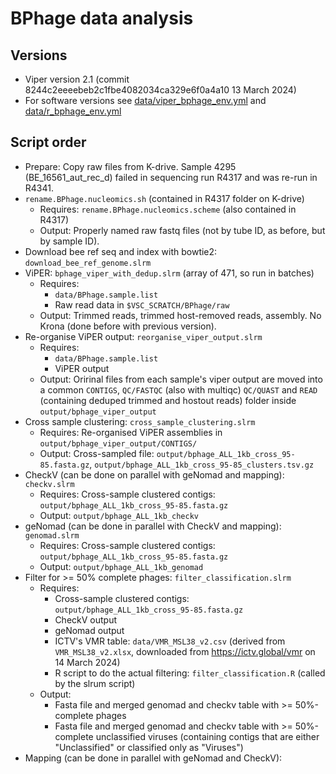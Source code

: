 # BPhage data analysis
## Versions
- Viper version 2.1 (commit 8244c2eeeebeb2c1fbe4082034ca329e6f0a4a10 13 March 2024)
- For software versions see [data/viper_bphage_env.yml](data/viper_bphage_env.yml) and [data/r_bphage_env.yml](data/r_bphage_env.yml)

## 
## Script order
- Prepare: Copy raw files from K-drive. Sample 4295 (BE_16561_aut_rec_d) failed in sequencing run R4317 and was re-run in R4341.
- `rename.BPhage.nucleomics.sh` (contained in R4317 folder on K-drive)
    - Requires: `rename.BPhage.nucleomics.scheme` (also contained in R4317)
    - Output: Properly named raw fastq files (not by tube ID, as before, but by sample ID).
- Download bee ref seq and index with bowtie2: `download_bee_ref_genome.slrm`
- ViPER: `bphage_viper_with_dedup.slrm` (array of 471, so run in batches)
    - Requires: 
        - `data/BPhage.sample.list`
        - Raw read data in `$VSC_SCRATCH/BPhage/raw`
    - Output: Trimmed reads, trimmed host-removed reads, assembly. No Krona (done before with previous version).
- Re-organise ViPER output: `reorganise_viper_output.slrm`
    - Requires: 
        - `data/BPhage.sample.list`
        - ViPER output
    - Output: Oririnal files from each sample's viper output are moved into a common `CONTIGS`, `QC/FASTQC` (also with multiqc) `QC/QUAST` and `READ` (containing deduped trimmed and hostout reads) folder inside `output/bphage_viper_output`
- Cross sample clustering: `cross_sample_clustering.slrm`
    - Requires: Re-organised ViPER assemblies in `output/bphage_viper_output/CONTIGS/`
    - Output: Cross-sampled file: `output/bphage_ALL_1kb_cross_95-85.fasta.gz`, `output/bphage_ALL_1kb_cross_95-85_clusters.tsv.gz`
- CheckV (can be done on parallel with geNomad and mapping): `checkv.slrm`
    - Requires: Cross-sample clustered contigs: `output/bphage_ALL_1kb_cross_95-85.fasta.gz`
    - Output: `output/bphage_ALL_1kb_checkv`
- geNomad (can be done in parallel with CheckV and mapping): `genomad.slrm`
    - Requires: Cross-sample clustered contigs: `output/bphage_ALL_1kb_cross_95-85.fasta.gz`
    - Output: `output/bphage_ALL_1kb_genomad`
- Filter for >= 50% complete phages: `filter_classification.slrm`
    - Requires: 
        - Cross-sample clustered contigs: `output/bphage_ALL_1kb_cross_95-85.fasta.gz`
        - CheckV output
        - geNomad output
        - ICTV's VMR table: `data/VMR_MSL38_v2.csv` (derived from `VMR_MSL38_v2.xlsx`, downloaded from https://ictv.global/vmr on 14 March 2024)
        - R script to do the actual filtering: `filter_classification.R` (called by the slrum script)
    - Output: 
        - Fasta file and merged genomad and checkv table with >= 50%-complete phages
        - Fasta file and merged genomad and checkv table with >= 50%-complete unclassified viruses (containing contigs that are either "Unclassified" or classified only as "Viruses")
- Mapping (can be done in parallel with geNomad and CheckV):